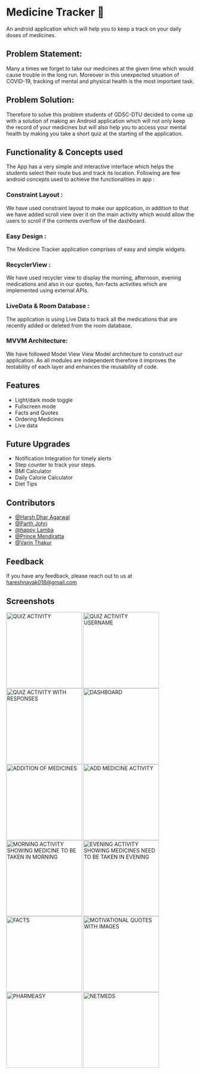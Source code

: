 # Medicine Tracker 💊
An android application which will help you to keep a track on your daily doses of medicines.
## Problem Statement:

Many a times we forget to take our medicines at the given time which would cause trouble in the long run. Moreover in this unexpected situation of COVID-19, tracking of mental and physical health is the most important task.
 
## Problem Solution:
Therefore to solve this problem students of GDSC-DTU decided to come up with a solution of making an Android application which will not only keep the record of your medicines but will also help you to access your mental health by making you take a short quiz at the starting of the application.

## Functionality & Concepts used

The App has a very simple and interactive interface which helps the students select their route bus and track its location. Following are few android concepts used to achieve the functionalities in app :

### Constraint Layout : 
We have used constraint layout to make our application, in addition to that we have added scroll view over it on the main activity which would allow the users to scroll if the contents overflow of the dashboard. 

### Easy Design : 

The Medicine Tracker application comprises of easy and simple widgets.

### RecyclerView : 
We have used recycler view to display the morning, afternoon, evening medications and also in our quotes, fun-facts activities which are implemented using external APIs.

### LiveData & Room Database : 
The application is using Live Data to track all the medications that are recently added or deleted from the room database.

### MVVM Architecture: 
We have followed Model View View Model architecture to construct our application. As all modules are independent therefore it improves the testability of each layer and enhances the reusability of code.


## Features

- Light/dark mode toggle
- Fullscreen mode
- Facts and Quotes
- Ordering Medicines
- Live data

## Future Upgrades 

- Notification Integration for timely alerts
- Step counter to track your steps.
- BMI Calculator
- Daily Calorie Calculator
- Diet Tips


## Contributors

- [@Harsh Dhar Agarwal](https://github.com/hd-agarwal)
- [@Parth Johri](https://github.com/ParthJohri)
- [@happy Lamba](https://github.com/Happy122001)
- [@Prince Mendiratta](https://github.com/Prince-Mendiratta)
- [@Varin Thakur](https://github.com/VarinThakur)

## Feedback

If you have any feedback, please reach out to us at hareshnayak018@gmail.com


## Screenshots
<img width="203" align="left" alt="QUIZ ACTIVITY" src="https://user-images.githubusercontent.com/76129377/148777270-26b139f5-63c2-4deb-b580-60396b227a0f.png">

<img width="203" align="center" alt="QUIZ ACTIVITY USERNAME" src="https://user-images.githubusercontent.com/76129377/148777284-3b6d1271-5045-4947-bc2b-5834046d51e8.png">

<img width="203" align="left" alt="QUIZ ACTIVITY WITH RESPONSES" src="https://user-images.githubusercontent.com/76129377/148777290-c4187796-d3df-474d-8b47-d232c9927a5d.png">

<img width="203" align="left" alt="DASHBOARD" src="https://user-images.githubusercontent.com/76129377/148760195-01258c42-6498-400d-a28e-ba85760f601f.png">

<img width="203" align="center" alt="ADD MEDICINE ACTIVITY" src="https://user-images.githubusercontent.com/76129377/148760179-c8c4705a-2c47-4e51-9e87-793661138a2a.png">

<img width="203" align="left" alt="ADDITION OF MEDICINES" src="https://user-images.githubusercontent.com/76129377/148760190-4cc96431-2f40-4a03-8ea1-3cfcc89a3e5a.png">

<img width="203" align="left" alt="MORNING ACTIVITY SHOWING MEDICINE TO BE TAKEN IN MORNING" src="https://user-images.githubusercontent.com/76129377/148760207-a2f546ae-3054-4afc-935d-9f48a56b3339.png">

<img width="203" align="center" alt="EVENING ACTIVITY SHOWING MEDICINES NEED TO BE TAKEN IN EVENING" src="https://user-images.githubusercontent.com/76129377/148760202-b8732fe9-9319-477d-bbb3-953bd4bf943e.png">

<img width="203" align="left" alt="FACTS" src="https://user-images.githubusercontent.com/76129377/148760204-fdb78de6-b803-4206-b817-e88b85d005e7.png">

<img width="203" align="left" alt="MOTIVATIONAL QUOTES WITH IMAGES" src="https://user-images.githubusercontent.com/76129377/148760209-fc077c6c-a7cd-4524-9c89-c04fd43b3d85.png">

<img width="203" align="center" alt="NETMEDS " src="https://user-images.githubusercontent.com/76129377/148760234-8868da8d-359f-40e8-aa54-e530ffb82701.png">

<img width="203" align="left" alt="PHARMEASY" src="https://user-images.githubusercontent.com/76129377/148760238-2a07d9c5-6c36-4e5e-9c73-72f53fd59067.png">



